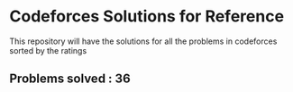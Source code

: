 # Codeforces Solutions for Reference

This repository will have the solutions for all the problems in codeforces sorted by the ratings


## Problems solved : 36
